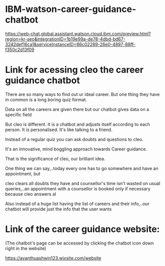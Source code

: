 # IBM-watson-career-guidance-chatbot

https://web-chat.global.assistant.watson.cloud.ibm.com/preview.html?region=kr-seo&integrationID=1b19e99a-de78-4dbd-bd67-3242def16ca1&serviceInstanceID=86c02289-26e0-4897-88ff-f350c2d13f09

# Link for acessing cleo the career guidance chatbot

There are so many ways to find out ur ideal career. But one thing they have in common is a long boring quiz format.

 

Data on all the careers are given there but our chatbot gives data on a specific field

 

But cleo is different. It is a chatbot and adjusts itself according to each person. It is personalised.  It's like talking to a friend.

 

Instead of a regular quiz you can ask doubts  and questions to cleo.

 

It's an innovative, mind boggling approach towards Career guidance.

 

That is the significance of cleo, our brilliant idea.

 

One thing we can say,..today every one has to go somewhere and have an appointment, but 

 

cleo clears all doubts they have and counsellor's time isn't wasted on usual queries,..an appointment with a counsellor is booked only if necessary because cleo answers al

 

Also instead of a huge list having the list of careers and their info,..our chatbot will provide just the info that the user wants


# Link of the career guidance website:
(The chatbot's page can be accessed by clicking the chatbot icon down right in the website)

https://avanthuashwin123.wixsite.com/website
